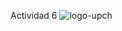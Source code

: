 Actividad 6
![logo-upch](https://github.com/EnriqueUPCH/DatosyredesRepo/assets/117322038/a91ea453-8e7c-4567-a300-1492f2435a93)
